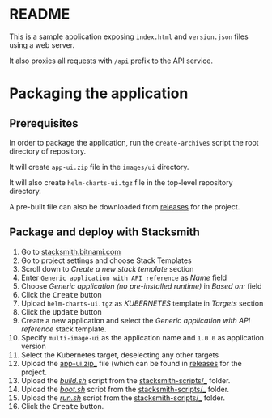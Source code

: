 # README

This is a sample application exposing `index.html` and `version.json` files using a web server.

It also proxies all requests with `/api` prefix to the API service.

# Packaging the application

## Prerequisites

In order to package the application, run the `create-archives` script the root directory of repository.

It will create `app-ui.zip` file in the `images/ui` directory.

It will also create `helm-charts-ui.tgz` file in the top-level repository directory.

A pre-built file can also be downloaded from [releases](../../../../releases) for the project.

## Package and deploy with Stacksmith

1. Go to [stacksmith.bitnami.com](https://stacksmith.bitnami.com)
2. Go to project settings and choose Stack Templates
3. Scroll down to _Create a new stack template_ section
4. Enter `Generic application with API reference` as _Name_ field
5. Choose _Generic application (no pre-installed runtime)_ in _Based on:_ field
6. Click the <kbd>Create</kbd> button
7. Upload `helm-charts-ui.tgz` as _KUBERNETES_ template in _Targets_ section
8. Click the <kbd>Update</kbd> button
9. Create a new application and select the _Generic application with API reference_ stack template.
10. Specify `multi-image-ui` as the application name and `1.0.0` as application version
11. Select the Kubernetes target, deselecting any other targets
12. Upload the [app-ui.zip_](../../../../releases/download/v1.0.0/app-ui.zip) file (which can be found in [releases](../../../../releases) for the project.
13. Upload the [_build.sh_](stacksmith-scripts/build.sh) script from the [stacksmith-scripts/_](stacksmith-scripts/) folder.
14. Upload the [_boot.sh_](stacksmith-scripts/boot.sh) script from the [stacksmith-scripts/_](stacksmith-scripts/) folder.
15. Upload the [_run.sh_](stacksmith-scripts/run.sh) script from the [stacksmith-scripts/_](stacksmith-scripts/) folder.
16. Click the <kbd>Create</kbd> button.
